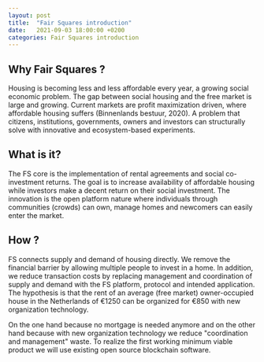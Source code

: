 ```yaml
---
layout: post
title:  "Fair Squares introduction"
date:   2021-09-03 18:00:00 +0200
categories: Fair Squares introduction
---
```

## Why Fair Squares ?
Housing is becoming less and less affordable every year, a growing social economic problem. The gap between social housing and the free market is large and growing. Current markets are profit maximization driven, where affordable housing suffers (Binnenlands bestuur, 2020). A problem that citizens, institutions, governments, owners and investors can structurally solve with innovative and ecosystem-based experiments. 

## What is it?							
The FS core is the implementation of rental agreements and social co-investment returns. The goal is to increase availability of affordable housing while investors make a decent return on their social investment. The innovation is the open platform nature where individuals through communities (crowds) can own, manage homes and newcomers can easily enter the market. 


## How ?
FS connects supply and demand of housing directly. We remove the financial barrier by allowing multiple people to invest in a home. In addition, we reduce transaction costs by replacing management and coordination of supply and demand with the FS platform, protocol and intended application. The hypothesis is that the rent of an average (free market) owner-occupied house in the Netherlands of €1250 can be organized for €850 with new organization technology.
		
On the one hand because no mortgage is needed anymore and on the other hand because with new organization technology we reduce "coordination and management" waste. To realize the first working minimum viable product we will use existing open source blockchain software.